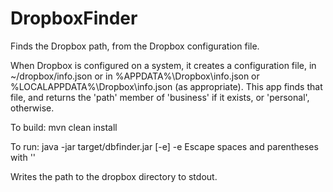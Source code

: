 # DropboxFinder
Finds the Dropbox path, from the Dropbox configuration file.

When Dropbox is configured on a system, it creates a configuration file, in ~/dropbox/info.json or
in %APPDATA%\Dropbox\info.json or %LOCALAPPDATA%\Dropbox\info.json (as appropriate). This app
finds that file, and returns the 'path' member of 'business' if it exists, or 'personal', otherwise.

To build:
  mvn clean install

To run:
  java -jar target/dbfinder.jar [-e]
    -e	Escape spaces and parentheses with '\'

  Writes the path to the dropbox directory to stdout.

